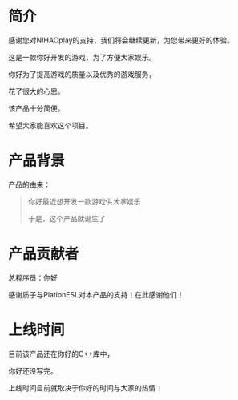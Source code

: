 # 简介

感谢您对NIHAOplay的支持，我们将会继续更新，为您带来更好的体验。

这是一款你好开发的游戏，为了方便大家娱乐。

你好为了提高游戏的质量以及优秀的游戏服务，

花了很大的心思。

该产品十分简便。

希望大家能喜欢这个项目。

# 产品背景

产品的由来：

> 你好最近想开发一款游戏供*大家*娱乐
> 
> 于是，这个产品就诞生了

# 产品贡献者

总程序员：你好

感谢质子与PiationESL对本产品的支持！在此感谢他们！
##

# 上线时间

目前该产品还在你好的C++库中，

你好还没写完。

上线时间目前就取决于你好的时间与大家的热情！
